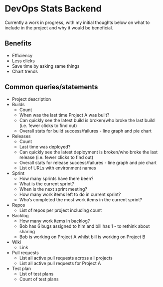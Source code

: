 # DevOps Stats Backend

Currently a work in progress, with my initial thoughts below on what to include in the project and why it would be beneficial.

## Benefits
- Efficiency
- Less clicks
- Save time by asking same things
- Chart trends

## Common queries/statements
- Project description
- Builds
  - Count
  - When was the last time Project A was built?
  - Can quickly see the latest build is broken/who broke the last build (i.e. fewer clicks to find out)
  - Overall stats for build success/failures - line graph and pie chart
- Releases
  - Count
  - Last time was deployed?
  - Can quickly see the latest deployment is broken/who broke the last release (i.e. fewer clicks to find out)
  - Overall stats for release success/failures - line graph and pie chart
  - List of URLs with environment names
- Sprint
  - How many sprints have there been?
  - What is the current sprint?
  - When is the next sprint meeting? 
  - How many work items left to do in current sprint?
  - Who’s completed the most work items in the current sprint?
- Repos
  - List of repos per project including count
- Backlog
  - How many work items in backlog?
  - Bob has 6 bugs assigned to him and bill has 1 - to rethink about sharing
  - Bob is working on Project A whilst bill is working on Project B
- Wiki
  - Link
- Pull requests
  - List all active pull requests across all projects
  - List all active pull requests for Project A
- Test plan
  - List of test plans
  - Count of test plans
